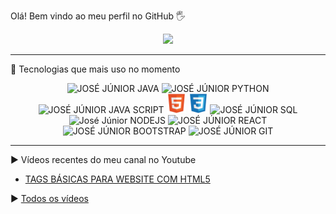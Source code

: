 Olá! Bem vindo ao meu perfil no GitHub 🖐️

<div align="center">
  <a href="https://github.com/josjunior">
  <img height="180em" src="https://github-readme-stats.vercel.app/api?username=josjunior&show_icons=true&theme=algolia&include_all_commits=true&count_private=true"/></a>
</div>

---

🧰 Tecnologias que mais uso no momento
<div align="center">
<img alt="JOSÉ JÚNIOR JAVA" height="30" width="33" src="https://cdn.worldvectorlogo.com/logos/java.svg">
<img alt="JOSÉ JÚNIOR PYTHON" height="30" width="30" src="https://cdn.iconscout.com/icon/free/png-256/python-3521655-2945099.png">
<img alt="JOSÉ JÚNIOR JAVA SCRIPT" height="32" width="32" src="https://logospng.org/download/javascript/logo-javascript-1024.png">
<img alt="JOSÉ JÚNIOR HTML5" height="31" width="31" src="https://raw.githubusercontent.com/devicons/devicon/master/icons/html5/html5-original.svg">
<img alt="JOSÉ JÚNIOR CSS3" height="31" width="31" src="https://raw.githubusercontent.com/devicons/devicon/master/icons/css3/css3-original.svg">
<img alt="JOSÉ JÚNIOR SQL" height="35" width="35" src="https://cdn0.iconfinder.com/data/icons/flat-design-database-set-3/24/sql-badge-512.png">
<img alt="José Júnior NODEJS" height="30" width="30" src="https://cdn.iconscout.com/icon/free/png-256/node-js-1174925.png">
<img alt="JOSÉ JÚNIOR REACT" height="30" width="34" src="https://upload.wikimedia.org/wikipedia/commons/thumb/a/a7/React-icon.svg/640px-React-icon.svg.png">
<img alt="JOSÉ JÚNIOR BOOTSTRAP" height="30" width="30" src="https://avatars.githubusercontent.com/u/2918581?s=280&v=4">
<img alt="JOSÉ JÚNIOR GIT" height="30" width="33" src="https://img.icons8.com/nolan/344/git.png">
</div>

---

▶ Vídeos recentes do meu canal no Youtube


- [TAGS BÁSICAS PARA WEBSITE COM HTML5](https://www.youtube.com/watch?v=KIyUKX0Foqw)


▶ [Todos os vídeos](https://www.youtube.com/channel/UCMArJl6G3SweRV576P0rRnw/videos)
